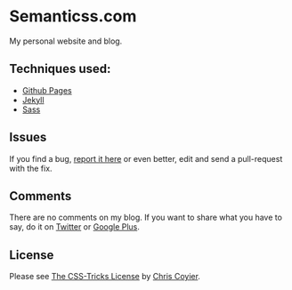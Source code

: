 # Semanticss.com

My personal website and blog.


## Techniques used:

- [Github Pages](http://pages.github.com/)
- [Jekyll](http://jekyllrb.com/)
- [Sass](http://sass-lang.com/)


## Issues

If you find a bug, [report it here](https://github.com/nathanjessen/nathanjessen.github.com/issues) or even better, edit and send a pull-request with the fix.


## Comments

There are no comments on my blog. If you want to share what you have to say, do it on [Twitter](https://twitter.com/nathanjessen) or [Google Plus](https://plus.google.com/108819920657113454025/posts).


## License

Please see [The CSS-Tricks License](http://css-tricks.com/license/) by [Chris Coyier](http://chriscoyier.net/).
